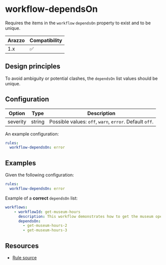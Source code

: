 # workflow-dependsOn

Requires the items in the `workflow` `dependsOn` property to exist and to be unique.

| Arazzo | Compatibility |
| ------ | ------------- |
| 1.x    | ✅            |

## Design principles

To avoid ambiguity or potential clashes, the `dependsOn` list values should be unique.

## Configuration

| Option   | Type   | Description                                             |
| -------- | ------ | ------------------------------------------------------- |
| severity | string | Possible values: `off`, `warn`, `error`. Default `off`. |

An example configuration:

```yaml
rules:
  workflow-dependsOn: error
```

## Examples

Given the following configuration:

```yaml
rules:
  workflow-dependsOn: error
```

Example of a **correct** `dependsOn` list:

```yaml Correct example
workflows:
    - workflowId: get-museum-hours
      description: This workflow demonstrates how to get the museum opening hours and buy tickets.
      dependsOn:
        - get-museum-hours-2
        - get-museum-hours-3
```

## Resources

- [Rule source](https://github.com/Redocly/redocly-cli/blob/main/packages/core/src/rules/arazzo/workflow-dependsOn.ts)
